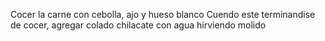 Cocer la carne con cebolla, ajo y hueso blanco
Cuendo este terminandise de cocer, agregar colado chilacate con agua hirviendo molido

